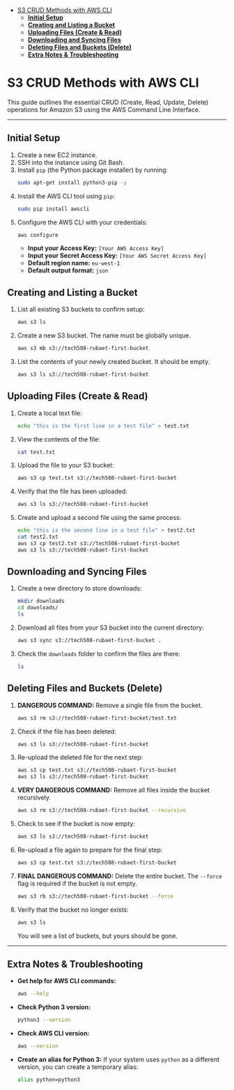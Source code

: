 <!-- TOC -->
* [S3 CRUD Methods with AWS CLI](#s3-crud-methods-with-aws-cli)
  * [**Initial Setup**](#initial-setup)
  * [**Creating and Listing a Bucket**](#creating-and-listing-a-bucket)
  * [**Uploading Files (Create & Read)**](#uploading-files-create--read)
  * [**Downloading and Syncing Files**](#downloading-and-syncing-files)
  * [**Deleting Files and Buckets (Delete)**](#deleting-files-and-buckets-delete)
  * [**Extra Notes & Troubleshooting**](#extra-notes--troubleshooting)
<!-- TOC -->

# S3 CRUD Methods with AWS CLI

This guide outlines the essential CRUD (Create, Read, Update, Delete) operations for Amazon S3 using the AWS Command Line Interface.

---

## **Initial Setup**

1.  Create a new EC2 instance.
2.  SSH into the instance using Git Bash.
3.  Install `pip` (the Python package installer) by running:
    ```bash
    sudo apt-get install python3-pip -y
    ```
4.  Install the AWS CLI tool using `pip`:
    ```bash
    sudo pip install awscli
    ```
5.  Configure the AWS CLI with your credentials:
    ```bash
    aws configure
    ```
    * **Input your Access Key:** `[Your AWS Access Key]`
    * **Input your Secret Access Key:** `[Your AWS Secret Access Key]`
    * **Default region name:** `eu-west-1`
    * **Default output format:** `json`

## **Creating and Listing a Bucket**

1.  List all existing S3 buckets to confirm setup:
    ```bash
    aws s3 ls
    ```
2.  Create a new S3 bucket. The name must be globally unique.
    ```bash
    aws s3 mb s3://tech508-rubaet-first-bucket
    ```
3.  List the contents of your newly created bucket. It should be empty.
    ```bash
    aws s3 ls s3://tech508-rubaet-first-bucket
    ```

## **Uploading Files (Create & Read)**

1.  Create a local text file:
    ```bash
    echo "this is the first line in a test file" > test.txt
    ```
2.  View the contents of the file:
    ```bash
    cat test.txt
    ```
3.  Upload the file to your S3 bucket:
    ```bash
    aws s3 cp test.txt s3://tech508-rubaet-first-bucket
    ```
4.  Verify that the file has been uploaded:
    ```bash
    aws s3 ls s3://tech508-rubaet-first-bucket
    ```
5.  Create and upload a second file using the same process:
    ```bash
    echo "this is the second line in a test file" > test2.txt
    cat test2.txt
    aws s3 cp test2.txt s3://tech508-rubaet-first-bucket
    aws s3 ls s3://tech508-rubaet-first-bucket
    ```

## **Downloading and Syncing Files**

1.  Create a new directory to store downloads:
    ```bash
    mkdir downloads
    cd downloads/
    ls
    ```
2.  Download all files from your S3 bucket into the current directory:
    ```bash
    aws s3 sync s3://tech508-rubaet-first-bucket .
    ```
3.  Check the `downloads` folder to confirm the files are there:
    ```bash
    ls
    ```

## **Deleting Files and Buckets (Delete)**

1.  **DANGEROUS COMMAND:** Remove a single file from the bucket.
    ```bash
    aws s3 rm s3://tech508-rubaet-first-bucket/test.txt
    ```
2.  Check if the file has been deleted:
    ```bash
    aws s3 ls s3://tech508-rubaet-first-bucket
    ```
3.  Re-upload the deleted file for the next step:
    ```bash
    aws s3 cp test.txt s3://tech508-rubaet-first-bucket
    aws s3 ls s3://tech508-rubaet-first-bucket
    ```
4.  **VERY DANGEROUS COMMAND:** Remove all files inside the bucket recursively.
    ```bash
    aws s3 rm s3://tech508-rubaet-first-bucket --recursive
    ```
5.  Check to see if the bucket is now empty:
    ```bash
    aws s3 ls s3://tech508-rubaet-first-bucket
    ```
6.  Re-upload a file again to prepare for the final step:
    ```bash
    aws s3 cp test.txt s3://tech508-rubaet-first-bucket
    ```
7.  **FINAL DANGEROUS COMMAND:** Delete the entire bucket. The `--force` flag is required if the bucket is not empty.
    ```bash
    aws s3 rb s3://tech508-rubaet-first-bucket --force
    ```
8.  Verify that the bucket no longer exists:
    ```bash
    aws s3 ls
    ```
    You will see a list of buckets, but yours should be gone.

---

## **Extra Notes & Troubleshooting**

* **Get help for AWS CLI commands:**
    ```bash
    aws --help
    ```
* **Check Python 3 version:**
    ```bash
    python3 --version
    ```
* **Check AWS CLI version:**
    ```bash
    aws --version
    ```
* **Create an alias for Python 3:** If your system uses `python` as a different version, you can create a temporary alias:
    ```bash
    alias python=python3
    ```